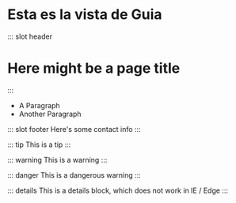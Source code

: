 # Esta es la vista de Guia

::: slot header
# Here might be a page title
:::

- A Paragraph
- Another Paragraph

::: slot footer
Here's some contact info
:::

::: tip
This is a tip
:::

::: warning
This is a warning
:::

::: danger
This is a dangerous warning
:::

::: details
This is a details block, which does not work in IE / Edge
:::